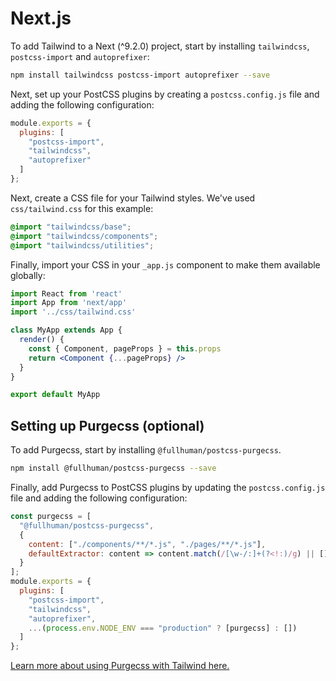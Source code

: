 # Next.js

To add Tailwind to a Next (^9.2.0) project, start by installing `tailwindcss`, `postcss-import` and `autoprefixer`:

```sh
npm install tailwindcss postcss-import autoprefixer --save
```

Next, set up your PostCSS plugins by creating a `postcss.config.js` file and adding the following configuration:

```js
module.exports = {
  plugins: [
    "postcss-import",
    "tailwindcss",
    "autoprefixer"
  ]
};

```

Next, create a CSS file for your Tailwind styles. We've used `css/tailwind.css` for this example:

```css
@import "tailwindcss/base";
@import "tailwindcss/components";
@import "tailwindcss/utilities";
```

Finally, import your CSS in your `_app.js` component to make them available globally:

```jsx
import React from 'react'
import App from 'next/app'
import '../css/tailwind.css'

class MyApp extends App {
  render() {
    const { Component, pageProps } = this.props
    return <Component {...pageProps} />
  }
}

export default MyApp
```
## Setting up Purgecss (optional)
To add Purgecss, start by installing `@fullhuman/postcss-purgecss`. 

```sh
npm install @fullhuman/postcss-purgecss --save
```

Finally, add Purgecss to PostCSS plugins by updating the `postcss.config.js` file and adding the following configuration:

```js
const purgecss = [
  "@fullhuman/postcss-purgecss",
  {
    content: ["./components/**/*.js", "./pages/**/*.js"],
    defaultExtractor: content => content.match(/[\w-/:]+(?<!:)/g) || []
  }
];
module.exports = {
  plugins: [
    "postcss-import",
    "tailwindcss",
    "autoprefixer",
    ...(process.env.NODE_ENV === "production" ? [purgecss] : [])
  ]
};

```

[Learn more about using Purgecss with Tailwind here.](https://tailwindcss.com/docs/controlling-file-size#setting-up-purgecss)
